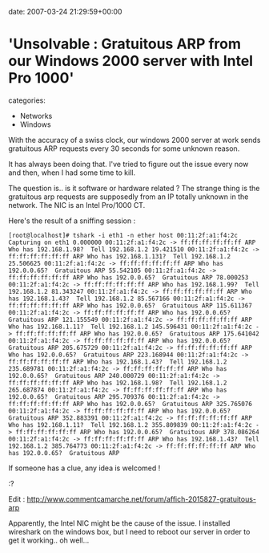 


date: 2007-03-24 21:29:59+00:00


# 'Unsolvable : Gratuitous ARP from our Windows 2000 server with Intel Pro 1000'

categories:
- Networks
- Windows


With the accuracy of a swiss clock, our windows 2000 server at work sends gratuitous ARP requests every 30 seconds for some unknown reason.

It has always been doing that. I've tried to figure out the issue every now and then, when I had some time to kill.

The question is.. is it software or hardware related ?
The strange thing is the gratuitous arp requests are supposedly from an IP totally unknown in the network.
The NIC is an Intel Pro/1000 CT.

Here's the result of a sniffing session : 

<!-- more -->

`[root@localhost]# tshark -i eth1 -n ether host 00:11:2f:a1:f4:2c    
Capturing on eth1
  0.000000 00:11:2f:a1:f4:2c -> ff:ff:ff:ff:ff:ff ARP Who has 192.168.1.98?  Tell 192.168.1.2
 19.421510 00:11:2f:a1:f4:2c -> ff:ff:ff:ff:ff:ff ARP Who has 192.168.1.131?  Tell 192.168.1.2
 25.506625 00:11:2f:a1:f4:2c -> ff:ff:ff:ff:ff:ff ARP Who has 192.0.0.65?  Gratuitous ARP
 55.542105 00:11:2f:a1:f4:2c -> ff:ff:ff:ff:ff:ff ARP Who has 192.0.0.65?  Gratuitous ARP
 78.000253 00:11:2f:a1:f4:2c -> ff:ff:ff:ff:ff:ff ARP Who has 192.168.1.99?  Tell 192.168.1.2
 81.343247 00:11:2f:a1:f4:2c -> ff:ff:ff:ff:ff:ff ARP Who has 192.168.1.43?  Tell 192.168.1.2
 85.567166 00:11:2f:a1:f4:2c -> ff:ff:ff:ff:ff:ff ARP Who has 192.0.0.65?  Gratuitous ARP
115.611367 00:11:2f:a1:f4:2c -> ff:ff:ff:ff:ff:ff ARP Who has 192.0.0.65?  Gratuitous ARP
121.155549 00:11:2f:a1:f4:2c -> ff:ff:ff:ff:ff:ff ARP Who has 192.168.1.11?  Tell 192.168.1.2
145.596431 00:11:2f:a1:f4:2c -> ff:ff:ff:ff:ff:ff ARP Who has 192.0.0.65?  Gratuitous ARP
175.641042 00:11:2f:a1:f4:2c -> ff:ff:ff:ff:ff:ff ARP Who has 192.0.0.65?  Gratuitous ARP
205.675729 00:11:2f:a1:f4:2c -> ff:ff:ff:ff:ff:ff ARP Who has 192.0.0.65?  Gratuitous ARP
223.168944 00:11:2f:a1:f4:2c -> ff:ff:ff:ff:ff:ff ARP Who has 192.168.1.43?  Tell 192.168.1.2
235.689781 00:11:2f:a1:f4:2c -> ff:ff:ff:ff:ff:ff ARP Who has 192.0.0.65?  Gratuitous ARP
240.000729 00:11:2f:a1:f4:2c -> ff:ff:ff:ff:ff:ff ARP Who has 192.168.1.98?  Tell 192.168.1.2
265.687874 00:11:2f:a1:f4:2c -> ff:ff:ff:ff:ff:ff ARP Who has 192.0.0.65?  Gratuitous ARP
295.709376 00:11:2f:a1:f4:2c -> ff:ff:ff:ff:ff:ff ARP Who has 192.0.0.65?  Gratuitous ARP
325.765076 00:11:2f:a1:f4:2c -> ff:ff:ff:ff:ff:ff ARP Who has 192.0.0.65?  Gratuitous ARP
352.883391 00:11:2f:a1:f4:2c -> ff:ff:ff:ff:ff:ff ARP Who has 192.168.1.11?  Tell 192.168.1.2
355.809839 00:11:2f:a1:f4:2c -> ff:ff:ff:ff:ff:ff ARP Who has 192.0.0.65?  Gratuitous ARP
378.086264 00:11:2f:a1:f4:2c -> ff:ff:ff:ff:ff:ff ARP Who has 192.168.1.43?  Tell 192.168.1.2
385.764773 00:11:2f:a1:f4:2c -> ff:ff:ff:ff:ff:ff ARP Who has 192.0.0.65?  Gratuitous ARP`

If someone has a clue, any idea is welcomed !

:?

Edit :
http://www.commentcamarche.net/forum/affich-2015827-gratuitous-arp

Apparently, the Intel NIC might be the cause of the issue.
I installed wireshark on the windows box, but I need to reboot our server in order to get it working.. oh well...
